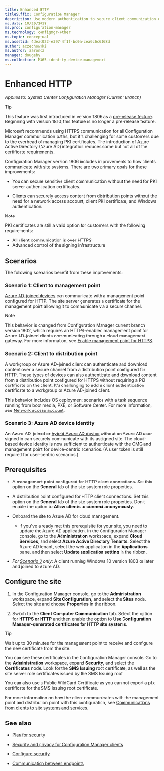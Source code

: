 ```yaml
---
title: Enhanced HTTP
titleSuffix: Configuration Manager
description: Use modern authentication to secure client communication without the need for PKI certificates.
ms.date: 10/29/2018
ms.prod: configuration-manager
ms.technology: configmgr-other
ms.topic: conceptual
ms.assetid: 4deac022-e397-4f1f-bc0a-cea6c6c6368d
author: aczechowski
ms.author: aaroncz
manager: dougeby
ms.collection: M365-identity-device-management
---
```


# Enhanced HTTP

*Applies to: System Center Configuration Manager (Current Branch)*

<!--1356889,1358460-->

> [!Tip]  
> This feature was first introduced in version 1806 as a [pre-release feature](/sccm/core/servers/manage/pre-release-features). Beginning with version 1810, this feature is no longer a pre-release feature.  


Microsoft recommends using HTTPS communication for all Configuration Manager communication paths, but it's challenging for some customers due to the overhead of managing PKI certificates. The introduction of Azure Active Directory (Azure AD) integration reduces some but not all of the certificate requirements. 

Configuration Manager version 1806 includes improvements to how clients communicate with site systems. There are two primary goals for these improvements:  

- You can secure sensitive client communication without the need for PKI server authentication certificates.  

- Clients can securely access content from distribution points without the need for a network access account, client PKI certificate, and Windows authentication.  

> [!Note]  
> PKI certificates are still a valid option for customers with the following requirements:   
> - All client communication is over HTTPS  
> - Advanced control of the signing infrastructure  


## <a name="bkmk_scenario"></a> Scenarios

The following scenarios benefit from these improvements:  


### <a name="bkmk_scenario1"></a> Scenario 1: Client to management point
<!--1356889-->

[Azure AD-joined devices](https://docs.microsoft.com/azure/active-directory/device-management-introduction#azure-ad-joined-devices) can communicate with a management point configured for HTTP. The site server generates a certificate for the management point allowing it to communicate via a secure channel.   

> [!Note]  
> This behavior is changed from Configuration Manager current branch version 1802, which requires an HTTPS-enabled management point for Azure AD-joined clients communicating through a cloud management gateway. For more information, see [Enable management point for HTTPS](/sccm/core/clients/manage/cmg/certificates-for-cloud-management-gateway#bkmk_mphttps).  


### <a name="bkmk_scenario2"></a> Scenario 2: Client to distribution point
<!--1358228-->

A workgroup or Azure AD-joined client can authenticate and download content over a secure channel from a distribution point configured for HTTP. These types of devices can also authenticate and download content from a distribution point configured for HTTPS without requiring a PKI certificate on the client. It's challenging to add a client authentication certificate to a workgroup or Azure AD-joined client.

This behavior includes OS deployment scenarios with a task sequence running from boot media, PXE, or Software Center. For more information, see [Network access account](/sccm/core/plan-design/hierarchy/accounts#network-access-account).<!--1358278-->


### <a name="bkmk_scenario3"></a> Scenario 3: Azure AD device identity 
<!--1358460-->

An Azure AD-joined or [hybrid Azure AD device](https://docs.microsoft.com/azure/active-directory/device-management-introduction#hybrid-azure-ad-joined-devices) without an Azure AD user signed in can securely communicate with its assigned site. The cloud-based device identity is now sufficient to authenticate with the CMG and management point for device-centric scenarios. (A user token is still required for user-centric scenarios.)  


## Prerequisites  

- A management point configured for HTTP client connections. Set this option on the **General** tab of the site system role properties.  

- A distribution point configured for HTTP client connections. Set this option on the **General** tab of the site system role properties. Don't enable the option to **Allow clients to connect anonymously**.  

- Onboard the site to Azure AD for cloud management.  

    - If you've already met this prerequisite for your site, you need to update the Azure AD application. In the Configuration Manager console, go to the **Administration** workspace, expand **Cloud Services**, and select **Azure Active Directory Tenants**. Select the Azure AD tenant, select the web application in the **Applications** pane, and then select **Update application setting** in the ribbon.  

- *For [Scenario 3](#bkmk_scenario3) only*: A client running Windows 10 version 1803 or later and joined to Azure AD. 



## Configure the site

1. In the Configuration Manager console, go to the **Administration** workspace, expand **Site Configuration**, and select the  **Sites** node. Select the site and choose **Properties** in the ribbon.  

2. Switch to the **Client Computer Communication** tab. Select the option for **HTTPS or HTTP** and then enable the option to **Use Configuration Manager-generated certificates for HTTP site systems**.  

> [!Tip]
> Wait up to 30 minutes for the management point to receive and configure the new certificate from the site.

You can see these certificates in the Configuration Manager console. Go to the **Administration** workspace, expand **Security**, and select the **Certificates** node. Look for the **SMS Issuing** root certificate, as well as the site server role certificates issued by the SMS Issuing root.

You can also use a Public WildCard Certificate as you can not export a pfx certificate for the SMS Issuing root certificate.

For more information on how the client communicates with the management point and distribution point with this configuration, see [Communications from clients to site systems and services](/sccm/core/plan-design/hierarchy/communications-between-endpoints#Planning_Client_to_Site_System).



## See also
- [Plan for security](/sccm/core/plan-design/security/plan-for-security)  

- [Security and privacy for Configuration Manager clients](/sccm/core/clients/deploy/plan/security-and-privacy-for-clients)  

- [Configure security](/sccm/core/plan-design/security/configure-security)  

- [Communication between endpoints](/sccm/core/plan-design/hierarchy/communications-between-endpoints)  

